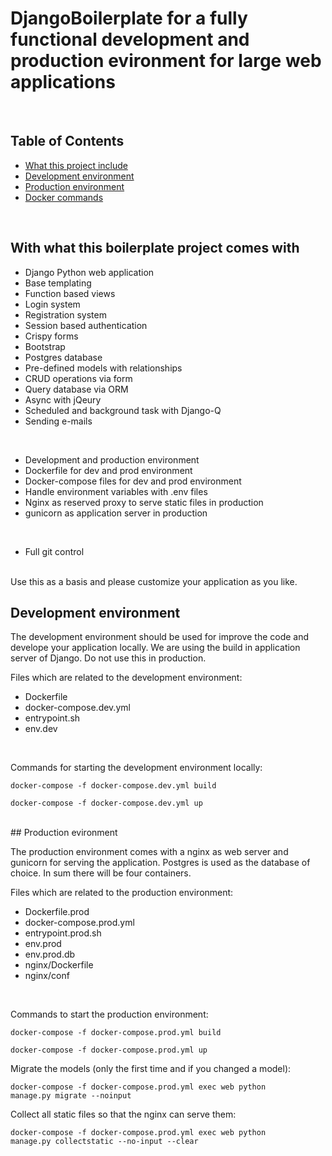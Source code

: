 
# DjangoBoilerplate for a fully functional development and production evironment for large web applications

<br>

## Table of Contents

- [What this project include](#projectinclude)
- [Development environment](#development)
- [Production environment](#production)
- [Docker commands](#contributing)

<br>

## With what this boilerplate project comes with

- Django Python web application
- Base templating
- Function based views
- Login system
- Registration system 
- Session based authentication
- Crispy forms
- Bootstrap 
- Postgres database
- Pre-defined models with relationships
- CRUD operations via form
- Query database via ORM 
- Async with jQeury
- Scheduled and background task with Django-Q
- Sending e-mails 
<br>

- Development and production environment 
- Dockerfile for dev and prod environment
- Docker-compose files for dev and prod environment
- Handle environment variables with .env files
- Nginx as reserved proxy to serve static files in production
- gunicorn as application server in production
<br>

- Full git control 

<br>
Use this as a basis and please customize your application as you like. 


<br>

## Development environment

The development environment should be used for improve the code and develope your application locally.
We are using the build in application server of Django. Do not use this in production.

Files which are related to the development environment:

- Dockerfile
- docker-compose.dev.yml
- entrypoint.sh
- env.dev

<br>

Commands for starting the development environment locally:

<code>docker-compose -f docker-compose.dev.yml build</code>

<code>docker-compose -f docker-compose.dev.yml up</code>



<br>
## Production evironment

The production environment comes with a nginx as web server and gunicorn for serving the application. 
Postgres is used as the database of choice. In sum there will be four containers. 

Files which are related to the production environment:

- Dockerfile.prod
- docker-compose.prod.yml
- entrypoint.prod.sh
- env.prod
- env.prod.db
- nginx/Dockerfile
- nginx/conf

<br>

Commands to start the production environment:

<code>docker-compose -f docker-compose.prod.yml build</code>

<code>docker-compose -f docker-compose.prod.yml up</code>

Migrate the models (only the first time and if you changed a model):

<code>docker-compose -f docker-compose.prod.yml exec web python manage.py migrate --noinput </code>

Collect all static files so that the nginx can serve them:

<code>docker-compose -f docker-compose.prod.yml exec web python manage.py collectstatic --no-input --clear </code>
